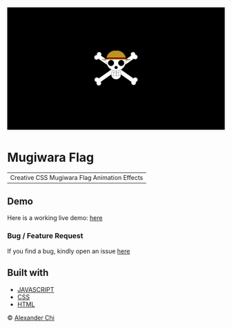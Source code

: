 # ![Mugiwara Flag](https://raw.githubusercontent.com/alexandercddev/mugiwara-flag/master/src/assets/images/preview.jpg) 
# Mugiwara Flag
<table>
<tr>
<td> 
    Creative CSS Mugiwara Flag Animation Effects
</td>
</tr>
</table>


## Demo
Here is a working live demo: [here](https://alexandercddev.github.io/mugiwara-flag/)

### Bug / Feature Request

If you find a bug, kindly open an issue [here](https://github.com/alexandercddev/mugiwara-flag/issues/new)

## Built with 

- [JAVASCRIPT](https://developer.mozilla.org/es/docs/Web/JavaScript) 
- [CSS](https://developer.mozilla.org/es/docs/Web/CSS)
- [HTML](https://developer.mozilla.org/es/docs/Web/HTML)

© [Alexander Chi ](https://www.alexandercd.dev/projects)